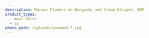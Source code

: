 ```yaml
---
description: Maroon Flowers on Burgundy and Cream Stripes. DBP
product_types:
  - maxi-skirt
  - to
photo_path: /uploads/unnamed-7.jpg
---
```

